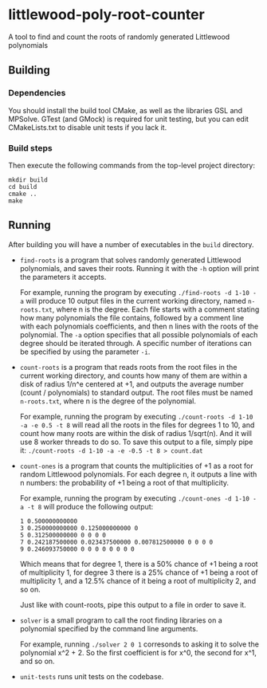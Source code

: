 # littlewood-poly-root-counter
A tool to find and count the roots of randomly generated Littlewood polynomials

## Building
### Dependencies
You should install the build tool CMake, as well as the libraries GSL and MPSolve. GTest (and GMock) is required for unit testing, but you can edit CMakeLists.txt to disable unit tests if you lack it.

### Build steps
Then execute the following commands from the top-level project directory:

```
mkdir build
cd build
cmake ..
make
```

## Running
After building you will have a number of executables in the `build` directory.

- `find-roots` is a program that solves randomly generated Littlewood polynomials, and saves their roots. Running it with the `-h` option will print the parameters it accepts.

    For example, running the program by executing
    `./find-roots -d 1-10 -a`
    will produce 10 output files in the current working directory, named `n-roots.txt`, where n is the degree. Each file starts with a comment stating how many polynomials the file contains, followed by a comment line with each polynomials coefficients, and then n lines with the roots of the polynomial. The `-a` option specifies that all possible polynomials of each degree should be iterated through. A specific number of iterations can be specified by using the parameter `-i`.

- `count-roots` is a program that reads roots from the root files in the current working directory, and counts how many of them are within a disk of radius 1/n^e centered at +1, and outputs the average number (count / polynomials) to standard output. The root files must be named `n-roots.txt`, where n is the degree of the polynomial.

    For example, running the program by executing
    `./count-roots -d 1-10 -a -e 0.5 -t 8`
    will read all the roots in the files for degrees 1 to 10, and count how many roots are within the disk of radius 1/sqrt(n). And it will use 8 worker threads to do so. To save this output to a file, simply pipe it:
    `./count-roots -d 1-10 -a -e -0.5 -t 8 > count.dat`

- `count-ones` is a program that counts the multiplicities of +1 as a root for random Littlewood polynomials. For each degree n, it outputs a line with n numbers: the probability of +1 being a root of that multiplicity.

    For example, running the program by executing
    `./count-ones -d 1-10 -a -t 8`
    will produce the following output:

    ```
    1 0.500000000000
    3 0.250000000000 0.125000000000 0
    5 0.312500000000 0 0 0 0
    7 0.242187500000 0.023437500000 0.007812500000 0 0 0 0
    9 0.246093750000 0 0 0 0 0 0 0 0
    ```

    Which means that for degree 1, there is a 50% chance of +1 being a root of multiplicity 1,
    for degree 3 there is a 25% chance of +1 being a root of multiplicity 1, and a 12.5% chance of it being a root of multiplicity 2, and so on.

    Just like with count-roots, pipe this output to a file in order to save it.

- `solver` is a small program to call the root finding libraries on a polynomial specified by the command line arguments.

    For example, running
    `./solver 2 0 1`
    corresonds to asking it to solve the polynomial x^2 + 2. So the first coefficient is for x^0, the second for x^1, and so on.

    
- `unit-tests` runs unit tests on the codebase.

